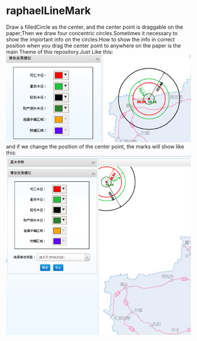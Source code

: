 raphaelLineMark
===============

Draw a filledCircle as the center, and the center point is draggable on the paper;Then we draw four concentric circles.Sometimes it necessary to show the important info on the circles.How to show the info in correct position when you drag the center point to anywhere on the paper is the main Theme of this repository.Just Like this:
<br/>
<img src="pic1.png" /> and if we change the position of the center point, the marks will show like this:
<br/>
<img src="pic2.png" />
